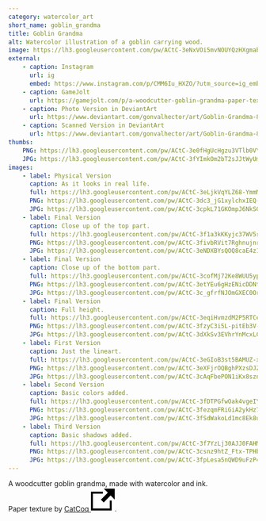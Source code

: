 ```yaml
---
category: watercolor_art
short_name: goblin_grandma
title: Goblin Grandma
alt: Watercolor illustration of a goblin carrying wood.
image: https://lh3.googleusercontent.com/pw/ACtC-3eNxVOi5mvNOUYQzHXgmabjxz3ik7RWVpRj8ChPlVymGoqF5tIWTWAB_7zl6NANZjaVkaNPVRuG4WOnvLtJnIO6D54L6qU7xrjU9uq_G36y96LWhl0diimXxw1CUht-cRwW5aFoTumb-UYNRhum3FV1=w1200-h630-no?authuser=0
external:
    - caption: Instagram
      url: ig
      embed: https://www.instagram.com/p/CMM6Iu_HXZO/?utm_source=ig_embed&amp;utm_campaign=loading
    - caption: GameJolt
      url: https://gamejolt.com/p/a-woodcutter-goblin-grandma-paper-texture-by-catcoq-3q2vdhtg
    - caption: Photo Version in DeviantArt
      url: https://www.deviantart.com/gonvalhector/art/Goblin-Grandma-872811986
    - caption: Scanned Version in DeviantArt
      url: https://www.deviantart.com/gonvalhector/art/Goblin-Grandma-872677285
thumbs:
    PNG: https://lh3.googleusercontent.com/pw/ACtC-3e0fHgUcHgzu3VTlb0VYSZ4YNMZdNPCOdEkquI4w2i2oU_oPRJB_wf8ClKOvUpk6VIg7t54zRksyhO3ShlLzX9NezQfi2-ADCfx__X-TxkIqEajBDM8o3AoYpRDZ76Q8v8XFmo3G0dQ1EdxyjONd10C
    JPG: https://lh3.googleusercontent.com/pw/ACtC-3fYImkOm2bT2sJJtWyUmMcX5y6d_mmvxa6GSiTnBYLAdqWeToURMmcKMA-C0FWN_Hj1EmRDAoUyg2ioeZbRG7wZx0-_xinG92rQ2RHLnVNwfxvoWqGPqZQnNfsnciXj6zRzsBTqF4gVJvnpncxnfbq5
images:
    - label: Physical Version
      caption: As it looks in real life.
      full: https://lh3.googleusercontent.com/pw/ACtC-3eLjkVqYLZ68-YmmMKbSf4t5LP-aMasMk_a_-fey45voirgTFRxcM28ErJkYFEEKxit3arP0I14XkReuyzdnu5wJUBIp15Tihn2VO9iMQHwqts-zpsLZfJxw4IW3kozwc8ISet4iBQuoQcgY0n4O6CW=w1080
      PNG: https://lh3.googleusercontent.com/pw/ACtC-3dc3_jG1xylchxIEQ-FDt7XzvVjnoBS4hOdqARd1X7dGWvZyNnGFL_b5OACg4p_OEXVnHOLFCECxDp8u_TwqpmUoBgByrnEahDjrFXwnxQsheD3jGMjTX0hzyb0WwCAFFEy9CKeuaY3dam_FquexPvi
      JPG: https://lh3.googleusercontent.com/pw/ACtC-3cpkL71GKOmpJ6NkSG1IDWX5MYQBOlSY4AGDCbohKld8cIt5aBJIPw1jCjcWsw9mROVWnmeSQYvDTaLsODK9Ih2PQdrmc9UO3JBBw70BOpc8KoBTYOJx46h-oc4QcDohOKxv2qgl-5Yhiq6zEQPL9NK
    - label: Final Version
      caption: Close up of the top part.
      full: https://lh3.googleusercontent.com/pw/ACtC-3f1a3kKKyjc37WV5rcvibSKePN9wxC4ZRQ-OoyiuifAdeud-r1EDb-h78nQF92q2RS6kcHdWvayl8KBRRKpvF2hyQyvLk2L-sUhbeq-lIqHyYGdplr8MUT_2bDKrKOp6Xho-wP6W6ZphMWHQNujKFFy=w1080
      PNG: https://lh3.googleusercontent.com/pw/ACtC-3fivbRVit7Rghnujnrv1_hrhjR8AUysEAsruOTZ-3102sPyNMmPyCE2pU7ni7sOXwHsxu5CG8W6CY7b7vzjtTR5UUHMbfaOBJoVMoEJ-4p9mfZ31ZXdMmLXNbbpTPbWGLTN7gMhtA4tL8bG7lTqppSy
      JPG: https://lh3.googleusercontent.com/pw/ACtC-3eNDXBYsQOQ8caE4z1v20TyPBlXGZsNo1D7DkCt9Otz_kyHqYmxPxX58Pnhwv_j7isxAGepVefd5Ls9oxPS6YVAXmi4a0tF0tz9y0hbTS7zwDTgRe-pJT4YLduv8PL_jSX3roda6q8Tidp2dGBmxlO5
    - label: Final Version
      caption: Close up of the bottom part.
      full: https://lh3.googleusercontent.com/pw/ACtC-3cofMj72Ke8WUU5ypCiNt5AyoSY9rFdoiPDfRh2lcG3b59v2O4YTgYFfvAJm0lPTwCytv4NI2nPAzLc2BjUQXIJZTuppSG-YVZqjHj7w20FbG5Ayb5w_W7vr2WdUUrWdKzDTDmWrUHGKIYsSBBS5QwP=w1080
      PNG: https://lh3.googleusercontent.com/pw/ACtC-3etYEu6gHzENicDDNtxpW0vvEwjSsaSUxBenO9zz6GakNxIYzKdMk1r5_LqVbtwBORcDA0dgH2M3l2wltU5sI9uD2o-5xLGx36iilr0dcAYfxUWDeNbZky50pzebP-ItMWc-QzuD5AyKWpfOEl2PwRg
      JPG: https://lh3.googleusercontent.com/pw/ACtC-3c_gfrfNJOmGXEC0OrzmKFLJ0uMzT9eN4xDV_9mh6wImoPAZLthERTgNID7GBc8PlVoOWfxtHecdGe-Q4P9GXsz_hXIEgHkwFYOnPlgLBoOpBkNrisnK6Uw0dm-Os7qywtE7hD9H0DIVRRPE7swz6pT
    - label: Final Version
      caption: Full height.
      full: https://lh3.googleusercontent.com/pw/ACtC-3eqiHvmzdM2P5RTCeb9WxrqOHsZDMcExymHMesYf8G_apzZBq3tTyvrLaL8ZHGM3eKtGfM9sulRi6lM8qdp-4WJAxjwV1b965fVNNN8KiAvJsfIlJLHRDlhrB9Ur_c934fyRnXuY6VzKP2FLN47ggIF=w1080
      PNG: https://lh3.googleusercontent.com/pw/ACtC-3fzyC3i5L-pitEb3V-3HJoN9ozsKKN_fiYT_5n4fDiLM8CdusThfs-o2sqG26tP9rAhHQdUzM7sfXP3Otld9ihhltfPIyCMM7S0mTxsLZl7uiTdordQEZVI7Mrar7SyFEMLivQuwqDoP822n_EA6H-8
      JPG: https://lh3.googleusercontent.com/pw/ACtC-3dXkSv3EVhrYnMcxLCeekVzqDoeC06Gx1ubjGtpKT4idBC_yBJwiMFpErLN9aPVOsiTxOBb85pRBjUPfF62xoTbS-fJH_P-L6hQTB9_1S8y8rEbbcPkg--yeEvVKr4nJc_nFdnn_BQ-gGMZJgTQ_VpR
    - label: First Version
      caption: Just the lineart.
      full: https://lh3.googleusercontent.com/pw/ACtC-3eGIoB3st5BAMUZ-xpPK2gmVwjbNcoqGMgmCG-EmXjBU4PVVmzl3gKt16-ckguVN7UQA0hPHV4kUNlcGm7uwlS8q8qL8v3EBNdYWmImv6o6YiWTRcXou4Aoo1R4a2nnSUs9xvyxjttY8c3Yb_pcMu6i=w1080
      PNG: https://lh3.googleusercontent.com/pw/ACtC-3eXFjrOQBghPXzsDJZqoDnlWbXHb-pd0fkSH9D8TCdO-OxQAooCad6ki1sFadf-fIFNKJNFdoIxLqSUxQW8S7-fGYB46KnuhfXpQKmhSoqosaHWz65No9-PcLHwBbGb_4m_8PfWi6H8JN0I0RsHfPQq
      JPG: https://lh3.googleusercontent.com/pw/ACtC-3cAqFbePON1iKx8sznP4cBION0oWS_B_IUw6uZhxQ3pJYZfPBNc-H2IPk2WthyJn1hc7qzY-9JNU6FhlPdLSIfNnEarYwq5E-_B5k0oCBM91hUq87exEvU9rvy0Am1ValIFMARVj2mTllO51I-UBmZ1
    - label: Second Version
      caption: Basic colors added.
      full: https://lh3.googleusercontent.com/pw/ACtC-3fDTPGfwOak4vgeIYHGdhI56KUU4__O2qcJdvrEFRIbfZYoggqqH1YelNLn4SWbDUGzQIbnmhHPFNJ1mer_kv7FdsU6RIgFkYfbOKdGF0KLq4i-HtFE3gCTvrr_KtTFkoJWCeCHxmvL9dlRuOHkcUFU=w1080
      PNG: https://lh3.googleusercontent.com/pw/ACtC-3fezqmFRiGiA2ykHz7desqc9qpokNcJNVwX4MowOLlWmnhAfzX6YtBk01ZWcH2ojfcrd8xyeutt2Rx-2YdoxNvzcfyvk8EHPt2CPlWdJyQkVDR7Kev_Q1kOiBOteqdQ1OG4ynRBgJbmFThBCJPCWpyB
      JPG: https://lh3.googleusercontent.com/pw/ACtC-3fSdWakoLd1mc8Ek8uLt-QPStfSw03dYwnWdCAw7v2_hmgWLvJ4eLZMbBSI4Ji7ya637sj-tmrcFgfZGsWeC80cYZ8sOZ-_xnuz63hhbieLBo6vzff6I97y27rJet3r0XW45v0RS6jpwJLzOpLlcTvJ
    - label: Third Version
      caption: Basic shadows added.
      full: https://lh3.googleusercontent.com/pw/ACtC-3f7YzLj30AJJ0FAHMpqmlCbaiiSIYgUf52oQuSpIwOuaOxM5LUat1KsRhJFUJ96ch7UxoXcxcX1oJVAnt7e3UAkpeAinP_v76xHeCBLeiyH6nDGg2DtObB03QyzfI3KxMUY93BouKjidfhPnBAlLO39=w1080
      PNG: https://lh3.googleusercontent.com/pw/ACtC-3csnz9htZ_Ftx-TPHbAOgL2byMm_zxZKaiRjd5uZIXQmHwh-thOPjhGpeDKuEEVnbXM6j3mqPg0ZmY-jR4sWqr764g933_ojqp6udqDprnqjHCs3-gkfHEtBFGTvPWV76hINIkJEG5MPYpofVGl3ASr
      JPG: https://lh3.googleusercontent.com/pw/ACtC-3fpLesa5nQWD9uFzP4Y9YuIKiocSgUNqGlmkL_pVH66zS7TLoIDIVZooaoi-yPres7hf_S8xrHTHcxUDOoEBUUlEA9XoukTXYi519QZ6C4Jxnxzt1Z0pqRfVizvwKuP6tavh3qaSCUZCTKDSZPNkfBF
---
```


A woodcutter goblin grandma, made with watercolor and ink.  
Paper texture by [CatCoq <img src="/assets/images/icons/external.svg" alt="External Link" class="external-icon">](https://www.instagram.com/catcoq/).
